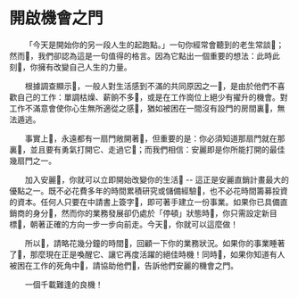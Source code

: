 # 開啟機會之門

&emsp;&emsp;「今天是開始你的另一段人生的起跑點。」一句你經常會聽到的老生常談；然而，我們卻認為這是一句值得的格言。因為它點出一個重要的想法：此時此刻，你擁有改變自己人生的力量。

&emsp;&emsp;根據調查顯示，一般人對生活感到不滿的共同原因之一，是由於他們不喜歡自己的工作：單調枯燥、薪餉不多，或是在工作崗位上絕少有擢升的機會。對工作不滿意會使你心生無所適從之感，猶如被困在一間沒有設門的房間裏，無法遁逃。

&emsp;&emsp;事實上，永遠都有一扇門敞開著，但重要的是：你必須知道那扇門就在那裏，並且要有勇氣打開它、走過它；而我們相信：安麗即是你所能打開的最佳幾扇門之一。

&emsp;&emsp;加入安麗，你就可以立即開始改變你的生活 -- 這正是安麗直銷計畫最大的優點之一。既不必花費多年的時間累積研究或儲備經驗，也不必花時間籌募投資的資本。任何人只要在中請書上簽字，即可著手建立一份事業。如果你已具備直銷商的身分，然而你的業務發展卻仍處於「停頓」狀態時，你只需設定新目標，朝著正確的方向一步一步向前走。今天，你就可以這麼做！

&emsp;&emsp;所以，請略花幾分鐘的時間，回顧一下你的業務狀況。如果你的事業睡著了，那麼現在正是喚醒它、讓它再度活躍的絕佳時機！同時，如果你知道有人被困在工作的死角中，請協助他們，告訴他們安麗的機會之門。

&emsp;&emsp;一個千載難逢的良機！
